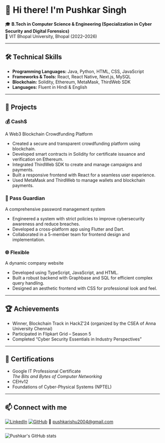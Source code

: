 # 👋 Hi there! I'm Pushkar Singh

🎓 **B.Tech in Computer Science & Engineering (Specialization in Cyber Security and Digital Forensics)**  
📍 VIT Bhopal University, Bhopal (2022–2026)

---

## 🛠️ Technical Skills
- **Programming Languages:** Java, Python, HTML, CSS, JavaScript
- **Frameworks & Tools:** React, React Native, Next.js, MySQL
- **Blockchain:** Solidity, Ethereum, MetaMask, ThirdWeb SDK
- **Languages:** Fluent in Hindi & English

---

## 🚀 Projects

### 💰 Cash$
A Web3 Blockchain Crowdfunding Platform
- Created a secure and transparent crowdfunding platform using blockchain.
- Developed smart contracts in Solidity for certificate issuance and verification on Ethereum.
- Integrated ThirdWeb SDK to create and manage campaigns and payments.
- Built a responsive frontend with React for a seamless user experience.
- Used MetaMask and ThirdWeb to manage wallets and blockchain payments.

### 🔐 Pass Guardian
A comprehensive password management system
- Engineered a system with strict policies to improve cybersecurity awareness and reduce breaches.
- Developed a cross-platform app using Flutter and Dart.
- Collaborated in a 5-member team for frontend design and implementation.

### 🌐 Flexible
A dynamic company website
- Developed using TypeScript, JavaScript, and HTML.
- Built a robust backend with Graphbase and SQL for efficient complex query handling.
- Designed an aesthetic frontend with CSS for professional look and feel.

---

## 🏆 Achievements
- Winner, Blockchain Track in HackZ’24 (organized by the CSEA of Anna University Chennai)
- Participated in Flipkart Grid – Season 5
- Completed “Cyber Security Essentials in Industry Perspectives”

---

## 📜 Certifications
- Google IT Professional Certificate  
  *The Bits and Bytes of Computer Networking*
- CEHv12
- Foundations of Cyber-Physical Systems (NPTEL)

---

## 📫 Connect with me
[![LinkedIn](https://img.shields.io/badge/-LinkedIn-blue?style=flat-square&logo=linkedin)](https://linkedin.com/in/your-linkedin)
[![GitHub](https://img.shields.io/badge/-GitHub-black?style=flat-square&logo=github)](https://github.com/your-github)
📧 pushkarishu2004@gmail.com

---

![Pushkar's GitHub stats](https://github-readme-stats.vercel.app/api?username=your-github&show_icons=true&theme=radical)
